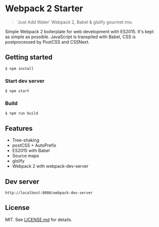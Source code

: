 # Webpack 2 Starter
> 'Just Add Water' Webpack 2, Babel & glslify gourmet mix.

Simple Webpack 2 boilerplate for web development with ES2015. It's kept as simple as possible.
JavaScript is transpiled with Babel, CSS is postprocessed by PostCSS and CSSNext. 

## Getting started

```$ npm install```

### Start dev server

```$ npm start```

### Build

```$ npm run build```

## Features

- Tree-shaking
- postCSS + AutoPrefix
- ES2015 with Babel
- Source maps
- glslify
- Webpack 2 with webpack-dev-server

## Dev server
``` http://localhost:8000/webpack-dev-server ```


## License

MIT. See [LICENSE.md](http://github.com/terkelg/webpack-starter/blob/master/LICENSE.md) for details.
